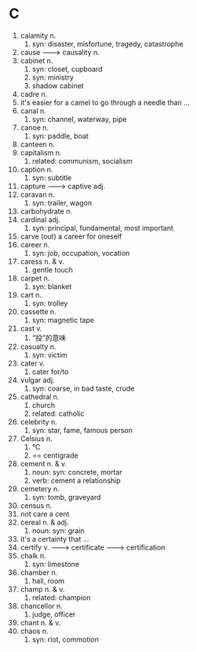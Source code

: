 # C

1. calamity n.
    1. syn: disaster, misfortune, tragedy, catastrophe
2. cause ---> causality n.
3. cabinet n.
    1. syn: closet, cupboard
    2. syn: ministry
    3. shadow cabinet
4. cadre n.
5. it's easier for a camel to go through a needle than ...
6. canal n.
    1. syn: channel, waterway, pipe
7. canoe n.
    1. syn: paddle, boat
8. canteen n. 
9. capitalism n.
    1. related: communism, socialism
10. caption n.
    1. syn: subtitle
11. capture ---> captive adj.
12. caravan n.
    1. syn: trailer, wagon
13. carbohydrate n.
14. cardinal adj.
    1. syn: principal, fundamental, most important
15. carve (out) a career for oneself
16. career n.
    1. syn: job, occupation, vocation
17. caress n. & v.
    1. gentle touch
18. carpet n.
    1. syn: blanket
19. cart n.
    1. syn: trolley
20. cassette n.
    1. syn: magnetic tape
21. cast v.
    1. “投”的意味
22. casualty n.
    1. syn: victim
23. cater v.
    1. cater for/to
24. vulgar adj.
    1. syn: coarse, in bad taste, crude
25. cathedral n.
    1. church
    2. related: catholic
26. celebrity n.
    1. syn: star, fame, famous person
27. Celsius n.
    1. ℃
    2. == centigrade
28. cement n. & v.
    1. noun: syn: concrete, mortar
    2. verb: cement a relationship
29. cemetery n.
    1. syn: tomb, graveyard
30. census n.
31. not care a cent
32. cereal n. & adj.
    1. noun: syn: grain
33. it's a certainty that ...
34. certify  v. ---> certificate ---> certification
35. chalk n.
    1. syn: limestone
36. chamber n.
    1. hall, room
37. champ n. & v.
    1. related: champion
38. chancellor n.
    1. judge, officer
39. chant n. & v.
40. chaos n.
    1. syn: riot, commotion
